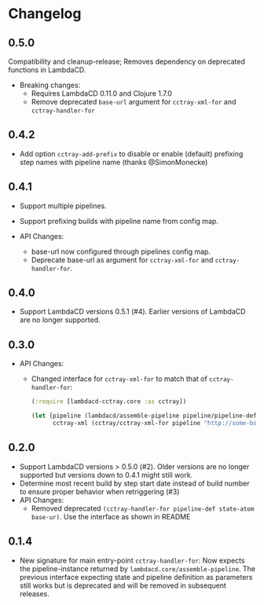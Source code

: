 # Changelog

## 0.5.0

Compatibility and cleanup-release; Removes dependency on deprecated functions in LambdaCD.

* Breaking changes: 
  * Requires LambdaCD 0.11.0 and Clojure 1.7.0
  * Remove deprecated `base-url` argument for `cctray-xml-for` and `cctray-handler-for`

## 0.4.2

* Add option `cctray-add-prefix` to disable or enable (default) prefixing step names with pipeline name (thanks @SimonMonecke)

## 0.4.1

* Support multiple pipelines.
* Support prefixing builds with pipeline name from config map.

* API Changes:
  * base-url now configured through pipelines config map.
  * Deprecate base-url as argument for `cctray-xml-for` and `cctray-handler-for`.

## 0.4.0

* Support LambdaCD versions 0.5.1 (#4). Earlier versions of LambdaCD are no longer supported.

## 0.3.0

* API Changes:
  * Changed interface for `cctray-xml-for` to match that of `cctray-handler-for`:

    ```clojure
    (:require [lambdacd-cctray.core :as cctray])

    (let [pipeline (lambdacd/assemble-pipeline pipeline/pipeline-def {})
          cctray-xml (cctray/cctray-xml-for pipeline "http://some-base-url")
    ```


## 0.2.0

* Support LambdaCD versions > 0.5.0 (#2).
  Older versions are no longer supported but versions down to 0.4.1 might still work.
* Determine most recent build by step start date instead of build number to ensure proper behavior when retriggering (#3)
* API Changes: 
  * Removed deprecated `(cctray-handler-for pipeline-def state-atom base-ur)`. Use the interface as shown in README

## 0.1.4

* New signature for main entry-point `cctray-handler-for`: Now expects the pipeline-instance returned by
  `lambdacd.core/assemble-pipeline`.
  The previous interface expecting state and pipeline definition as parameters still works but is deprecated
  and will be removed in subsequent releases. 
